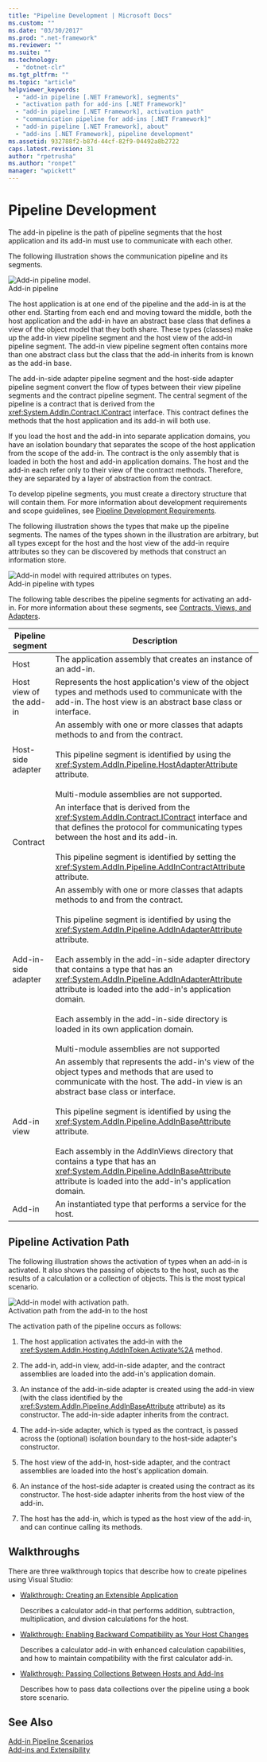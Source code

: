 ```yaml
---
title: "Pipeline Development | Microsoft Docs"
ms.custom: ""
ms.date: "03/30/2017"
ms.prod: ".net-framework"
ms.reviewer: ""
ms.suite: ""
ms.technology: 
  - "dotnet-clr"
ms.tgt_pltfrm: ""
ms.topic: "article"
helpviewer_keywords: 
  - "add-in pipeline [.NET Framework], segments"
  - "activation path for add-ins [.NET Framework]"
  - "add-in pipeline [.NET Framework], activation path"
  - "communication pipeline for add-ins [.NET Framework]"
  - "add-in pipeline [.NET Framework], about"
  - "add-ins [.NET Framework], pipeline development"
ms.assetid: 932788f2-b87d-44cf-82f9-04492a8b2722
caps.latest.revision: 31
author: "rpetrusha"
ms.author: "ronpet"
manager: "wpickett"
---
```

# Pipeline Development
The add-in pipeline is the path of pipeline segments that the host application and its add-in must use to communicate with each other.  
  
 The following illustration shows the communication pipeline and its segments.  
  
 ![Add&#45;in pipeline model.](../../../docs/framework/add-ins/media/addin1.png "AddIn1")  
Add-in pipeline  
  
 The host application is at one end of the pipeline and the add-in is at the other end. Starting from each end and moving toward the middle, both the host application and the add-in have an abstract base class that defines a view of the object model that they both share. These types (classes) make up the add-in view pipeline segment and the host view of the add-in pipeline segment. The add-in view pipeline segment often contains more than one abstract class but the class that the add-in inherits from is known as the add-in base.  
  
 The add-in-side adapter pipeline segment and the host-side adapter pipeline segment convert the flow of types between their view pipeline segments and the contract pipeline segment. The central segment of the pipeline is a contract that is derived from the <xref:System.AddIn.Contract.IContract> interface. This contract defines the methods that the host application and its add-in will both use.  
  
 If you load the host and the add-in into separate application domains, you have an isolation boundary that separates the scope of the host application from the scope of the add-in. The contract is the only assembly that is loaded in both the host and add-in application domains. The host and the add-in each refer only to their view of the contract methods. Therefore, they are separated by a layer of abstraction from the contract.  
  
 To develop pipeline segments, you must create a directory structure that will contain them. For more information about development requirements and scope guidelines, see [Pipeline Development Requirements](http://msdn.microsoft.com/en-us/ef9fa986-e80b-43e1-868b-247f4c1d9da5).  
  
 The following illustration shows the types that make up the pipeline segments. The names of the types shown in the illustration are arbitrary, but all types except for the host and the host view of the add-in require attributes so they can be discovered by methods that construct an information store.  
  
 ![Add&#45;in model with required attributes on types.](../../../docs/framework/add-ins/media/addin-model.png "AddIn_Model")  
Add-in pipeline with types  
  
 The following table describes the pipeline segments for activating an add-in. For more information about these segments, see [Contracts, Views, and Adapters](http://msdn.microsoft.com/en-us/a6460173-9507-4b87-8c07-d4ee245d715c).  
  
|Pipeline segment|Description|  
|----------------------|-----------------|  
|Host|The application assembly that creates an instance of an add-in.|  
|Host view of the add-in|Represents the host application's view of the object types and methods used to communicate with the add-in. The host view is an abstract base class or interface.|  
|Host-side adapter|An assembly with one or more classes that adapts methods to and from the contract.<br /><br /> This pipeline segment is identified by using the <xref:System.AddIn.Pipeline.HostAdapterAttribute> attribute.<br /><br /> Multi-module assemblies are not supported.|  
|Contract|An interface that is derived from the <xref:System.AddIn.Contract.IContract> interface and that defines the protocol for communicating types between the host and its add-in.<br /><br /> This pipeline segment is identified by setting the <xref:System.AddIn.Pipeline.AddInContractAttribute> attribute.|  
|Add-in-side adapter|An assembly with one or more classes that adapts methods to and from the contract.<br /><br /> This pipeline segment is identified by using the <xref:System.AddIn.Pipeline.AddInAdapterAttribute> attribute.<br /><br /> Each assembly in the add-in-side adapter directory that contains a type that has an <xref:System.AddIn.Pipeline.AddInAdapterAttribute> attribute is loaded into the add-in's application domain.<br /><br /> Each assembly in the add-in-side directory is loaded in its own application domain.<br /><br /> Multi-module assemblies are not supported|  
|Add-in view|An assembly that represents the add-in's view of the object types and methods that are used to communicate with the host. The add-in view is an abstract base class or interface.<br /><br /> This pipeline segment is identified by using the <xref:System.AddIn.Pipeline.AddInBaseAttribute> attribute.<br /><br /> Each assembly in the AddInViews directory that contains a type that has an <xref:System.AddIn.Pipeline.AddInBaseAttribute> attribute is loaded into the add-in's application domain.|  
|Add-in|An instantiated type that performs a service for the host.|  
  
## Pipeline Activation Path  
 The following illustration shows the activation of types when an add-in is activated. It also shows the passing of objects to the host, such as the results of a calculation or a collection of objects. This is the most typical scenario.  
  
 ![Add&#45;in model with activation path.](../../../docs/framework/add-ins/media/addin6.png "AddIn6")  
Activation path from the add-in to the host  
  
 The activation path of the pipeline occurs as follows:  
  
1.  The host application activates the add-in with the <xref:System.AddIn.Hosting.AddInToken.Activate%2A> method.  
  
2.  The add-in, add-in view, add-in-side adapter, and the contract assemblies are loaded into the add-in's application domain.  
  
3.  An instance of the add-in-side adapter is created using the add-in view (with the class identified by the <xref:System.AddIn.Pipeline.AddInBaseAttribute> attribute) as its constructor. The add-in-side adapter inherits from the contract.  
  
4.  The add-in-side adapter, which is typed as the contract, is passed across the (optional) isolation boundary to the host-side adapter's constructor.  
  
5.  The host view of the add-in, host-side adapter, and the contract assemblies are loaded into the host's application domain.  
  
6.  An instance of the host-side adapter is created using the contract as its constructor. The host-side adapter inherits from the host view of the add-in.  
  
7.  The host has the add-in, which is typed as the host view of the add-in, and can continue calling its methods.  
  
## Walkthroughs  
 There are three walkthrough topics that describe how to create pipelines using Visual Studio:  
  
-   [Walkthrough: Creating an Extensible Application](../../../docs/framework/add-ins/walkthrough-create-extensible-app.md)  
  
     Describes a calculator add-in that performs addition, subtraction, multiplication, and divsion calculations for the host.  
  
-   [Walkthrough: Enabling Backward Compatibility as Your Host Changes](http://msdn.microsoft.com/en-us/6fa15bb5-8f04-407d-bd7d-675dc043c848)  
  
     Describes a calculator add-in with enhanced calculation capabilities, and how to maintain compatibility with the first calculator add-in.  
  
-   [Walkthrough: Passing Collections Between Hosts and Add-Ins](http://msdn.microsoft.com/en-us/b532c604-548e-4fab-b11c-377257dd0ee5)  
  
     Describes how to pass data collections over the pipeline using a book store scenario.  
  
## See Also  
 [Add-in Pipeline Scenarios](http://msdn.microsoft.com/en-us/feb70e0b-8734-494c-aeaf-b567f014043e)   
 [Add-ins and Extensibility](../../../docs/framework/add-ins/index.md)